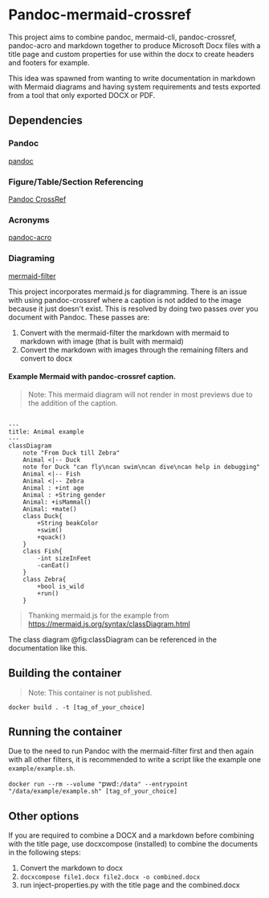 # Pandoc-mermaid-crossref

This project aims to combine pandoc, mermaid-cli, pandoc-crossref, pandoc-acro and markdown together to produce 
Microsoft Docx files with a title page and custom properties for use within the docx to create headers and footers 
for example.

This idea was spawned from wanting to write documentation in markdown with Mermaid diagrams and having system
requirements and tests exported from a tool that only exported DOCX or PDF. 

## Dependencies

### Pandoc

[pandoc](https://github.com/jgm/pandoc)

### Figure/Table/Section Referencing

[Pandoc CrossRef](https://github.com/lierdakil/pandoc-crossref)

### Acronyms

[pandoc-acro](https://kprussing.github.io/pandoc-acro/)

### Diagraming

[mermaid-filter](https://github.com/raghur/mermaid-filter)

This project incorporates mermaid.js for diagramming. There is an issue with using pandoc-crossref where a caption is not
added to the image because it just doesn't exist. This is resolved by doing two passes over you document with Pandoc. 
These passes are:
1. Convert with the mermaid-filter the markdown with mermaid to markdown with image (that is built with mermaid)
1. Convert the markdown with images through the remaining filters and convert to docx

#### Example Mermaid with pandoc-crossref caption.

>Note: This mermaid diagram will not render in most previews due to the addition of the caption.
 
```{.mermaid format=png loc=images caption="Class Diagram" #fig:classDiagram}

---
title: Animal example
---
classDiagram
    note "From Duck till Zebra"
    Animal <|-- Duck
    note for Duck "can fly\ncan swim\ncan dive\ncan help in debugging"
    Animal <|-- Fish
    Animal <|-- Zebra
    Animal : +int age
    Animal : +String gender
    Animal: +isMammal()
    Animal: +mate()
    class Duck{
        +String beakColor
        +swim()
        +quack()
    }
    class Fish{
        -int sizeInFeet
        -canEat()
    }
    class Zebra{
        +bool is_wild
        +run()
    }

```
>Thanking mermaid.js for the example from https://mermaid.js.org/syntax/classDiagram.html

The class diagram @fig:classDiagram can be referenced in the documentation like this.

## Building the container

> Note: This container is not published.

`docker build . -t [tag_of_your_choice]`

## Running the container

Due to the need to run Pandoc with the mermaid-filter first and then again with all other filters, it is 
recommended to write a script like the example one `example/example.sh`.

`docker run --rm --volume "`pwd`:/data" --entrypoint "/data/example/example.sh" [tag_of_your_choice]`

## Other options

If you are required to combine a DOCX and a markdown before combining with the title page, use docxcompose (installed)
to combine the documents in the following steps:
1. Convert the markdown to docx
2. `docxcompose file1.docx file2.docx -o combined.docx`
3. run inject-properties.py with the title page and the combined.docx
